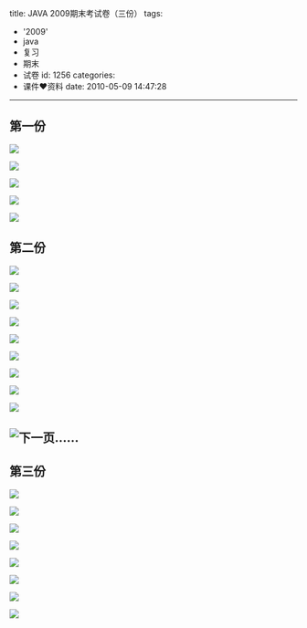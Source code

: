 title: JAVA 2009期末考试卷（三份）
tags:
  - '2009'
  - java
  - 复习
  - 期末
  - 试卷
id: 1256
categories:
  - 课件❤资料
date: 2010-05-09 14:47:28
---

## 第一份

[![](http://a.kainy.cn/201007/JAVA2009a-1%20%281%29.jpg)](http://a.kainy.cn/201007/JAVA2009a-1%20%281%29.jpg)<!--more-->

[![](http://a.kainy.cn/201007/JAVA2009a-1%20%282%29.jpg)](http://a.kainy.cn/201007/JAVA2009a-1%20%282%29.jpg)

[![](http://a.kainy.cn/201007/JAVA2009a-1%20%283%29.jpg)](http://a.kainy.cn/201007/JAVA2009a-1%20%283%29.jpg)

[![](http://a.kainy.cn/201007/JAVA2009a-1%20%284%29.jpg)](http://a.kainy.cn/201007/JAVA2009a-1%20%284%29.jpg)

[![](http://a.kainy.cn/201007/JAVA2009a-1%20%285%29.jpg)](http://a.kainy.cn/201007/JAVA2009a-1%20%285%29.jpg)

## <!--nextpage-->

## 第二份

[![](http://a.kainy.cn/201007/JAVA2009%E8%AF%95%E5%8D%B72%20%281%29.jpg)](http://a.kainy.cn/201007/JAVA2009%E8%AF%95%E5%8D%B72%20%281%29.jpg)

[![](http://a.kainy.cn/201007/JAVA2009%E8%AF%95%E5%8D%B72%20%282%29.jpg)](http://a.kainy.cn/201007/JAVA2009%E8%AF%95%E5%8D%B72%20%282%29.jpg)

[![](http://a.kainy.cn/201007/JAVA2009%E8%AF%95%E5%8D%B72%20%283%29.jpg)](http://a.kainy.cn/201007/JAVA2009%E8%AF%95%E5%8D%B72%20%283%29.jpg)

[![](http://a.kainy.cn/201007/JAVA2009%E8%AF%95%E5%8D%B72%20%284%29.jpg)](http://a.kainy.cn/201007/JAVA2009%E8%AF%95%E5%8D%B72%20%284%29.jpg)

[![](http://a.kainy.cn/201007/JAVA2009%E8%AF%95%E5%8D%B72%20%285%29.jpg)](http://a.kainy.cn/201007/JAVA2009%E8%AF%95%E5%8D%B72%20%285%29.jpg)

[![](http://a.kainy.cn/201007/JAVA2009%E8%AF%95%E5%8D%B72%20%286%29.jpg)](http://a.kainy.cn/201007/JAVA2009%E8%AF%95%E5%8D%B72%20%286%29.jpg)

[![](http://a.kainy.cn/201007/JAVA2009%E8%AF%95%E5%8D%B72%20%287%29.jpg)](http://a.kainy.cn/201007/JAVA2009%E8%AF%95%E5%8D%B72%20%287%29.jpg)

[![](http://a.kainy.cn/201007/JAVA2009%E8%AF%95%E5%8D%B72%20%288%29.jpg)](http://a.kainy.cn/201007/JAVA2009%E8%AF%95%E5%8D%B72%20%288%29.jpg)

[![](http://a.kainy.cn/201007/JAVA2009%E8%AF%95%E5%8D%B72%20%2810%29.jpg)](http://a.kainy.cn/201007/JAVA2009%E8%AF%95%E5%8D%B72%20%2810%29.jpg)

## ![](http://Kainy.CN/wp-includes/js/tinymce/plugins/wordpress/img/trans.gif "下一页……")

<!--nextpage-->

## 第三份

[![](http://a.kainy.cn/201007/JAVA2009%E8%AF%95%E5%8D%B73%20%281%29.jpg)](http://a.kainy.cn/201007/JAVA2009%E8%AF%95%E5%8D%B73%20%281%29.jpg)

[![](http://a.kainy.cn/201007/JAVA2009%E8%AF%95%E5%8D%B73%20%282%29.jpg)](http://a.kainy.cn/201007/JAVA2009%E8%AF%95%E5%8D%B73%20%282%29.jpg)

[![](http://a.kainy.cn/201007/JAVA2009%E8%AF%95%E5%8D%B73%20%283%29.jpg)](http://a.kainy.cn/201007/JAVA2009%E8%AF%95%E5%8D%B73%20%283%29.jpg)

[![](http://a.kainy.cn/201007/JAVA2009%E8%AF%95%E5%8D%B73%20%284%29.jpg)](http://a.kainy.cn/201007/JAVA2009%E8%AF%95%E5%8D%B73%20%284%29.jpg)

[![](http://a.kainy.cn/201007/JAVA2009%E8%AF%95%E5%8D%B73%20%285%29.jpg)](http://a.kainy.cn/201007/JAVA2009%E8%AF%95%E5%8D%B73%20%285%29.jpg)

[![](http://a.kainy.cn/201007/JAVA2009%E8%AF%95%E5%8D%B73%20%286%29.jpg)](http://a.kainy.cn/201007/JAVA2009%E8%AF%95%E5%8D%B73%20%286%29.jpg)

[![](http://a.kainy.cn/201007/JAVA2009%E8%AF%95%E5%8D%B73%20%287%29.jpg)](http://a.kainy.cn/201007/JAVA2009%E8%AF%95%E5%8D%B73%20%287%29.jpg)

[![](http://a.kainy.cn/201007/JAVA2009%E8%AF%95%E5%8D%B73%20%288%29.jpg)](http://a.kainy.cn/201007/JAVA2009%E8%AF%95%E5%8D%B73%20%288%29.jpg)